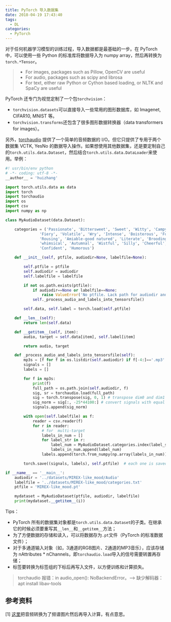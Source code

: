 ```yaml
---
title: PyTorch 导入数据集
date: 2018-04-19 17:43:40
tags:
  - DL
categories:
  - PyTorch
---
```


对于任何机器学习模型的训练过程，导入数据都是最基础的一步。在 PyTorch 中，可以使用一些 Python 的标准库将数据导入为 numpy array，然后再转换为 `torch.*Tensor`。

> * For images, packages such as Pillow, OpenCV are useful
> * For audio, packages such as scipy and librosa
> * For text, either raw Python or Cython based loading, or NLTK and SpaCy are useful

<!--More-->

PyTorch 还专门为视觉定制了一个包`torchvision`：

* `torchvision.datasets`可以直接导入一些常用的图形数据库，如 Imagenet, CIFAR10, MNIST 等。
* `torchvision.transforms`还包含了很多图形数据转换器（data transformers for images）。

另外，[torchaudio](http://pytorch.org/audio/index.html?highlight=torchaudio#module-torchaudio) 提供了一个简单的音频数据的 I/O。但它只提供了专用于两个数据集 VCTK, YesNo 的数据导入操作。如果想使用其他数据集，还是要定制自己的`torch.utils.data.Dataset`，然后结合`torch.utils.data.DataLoader`来使用。举例：

```python
#! usr/bin/env python
# -*- coding: utf-8 -*-
__author__ = 'huizhang'

import torch.utils.data as data
import torch
import torchaudio
import os
import csv
import numpy as np

class MyAudioDataset(data.Dataset):

    categories = ('Passionate', 'Bittersweet', 'Sweet', 'Witty', 'Campy',
               'Fiery', 'Volatile', 'Wry', 'Intense', 'Boisterous', 'Fun', 'Rollicking',
               'Rousing', 'Amiable-good natured', 'Literate', 'Brooding', 'Visceral', 'Tense - Anxious',
               'whimsical', 'Autumnal', 'Wistful', 'Silly', 'Cheerful', 'Poignant', 'Rowdy', 'Agressive',
               'Confident', 'Humorous')

    def __init__(self, ptfile, audiodir=None, labelfile=None):

        self.ptfile = ptfile
        self.audiodir = audiodir
        self.labelfile = labelfile

        if not os.path.exists(ptfile):
            if audiodir==None or labelfile==None:
                raise ValueError('No ptfile. Lack path for audiodir and labelfile')
            self._process_audio_and_labels_into_tensorsfile()

        self.data, self.label = torch.load(self.ptfile)

    def __len__(self):
        return len(self.data)

    def __getitem__(self, item):
        audio, target = self.data[item], self.label[item]

        return audio, target

    def _process_audio_and_labels_into_tensorsfile(self):
        mp3s = [f for f in os.listdir(self.audiodir) if f[-4:]=='.mp3' ]
        signals = []
        labels = []

        for f in mp3s:
            print(f)
            full_path = os.path.join(self.audiodir, f)
            sig, sr = torchaudio.load(full_path)
            sig = torch.transpose(sig, 0, 1) # transpose dim0 and dim1 to put channel in different columns
            sig_norm = sig[:, -25*44100:] # convert signals with equal length (25s * 44.1khz)
            signals.append(sig_norm)

        with open(self.labelfile) as f:
            reader = csv.reader(f)
            for r in reader:
                # for  multi-target
                labels_in_num = []
                for label_str in r:
                    label_num = MyAudioDataset.categories.index(label_str) # convert label string into index of categories tuple
                    labels_in_num.append(label_num)
                labels.append(torch.from_numpy(np.array(labels_in_num))) # saved as torch

        torch.save((signals, labels), self.ptfile)  # each one is saved as a list of tensors with the same size

if __name__ == '__main__':
    audiodir = '../datasets/MIREX-like_mood/Audio'
    labelfile = '../datasets/MIREX-like_mood/categories.txt'
    ptfile = 'MIREX-like_mood.pt'

    mydataset = MyAudioDataset(ptfile, audiodir, labelfile)
    print(mydataset.__getitem__(i))
```

Tips：

* PyTorch 所有的数据集对象都是`torch.utils.data.Dataset`的子类。在继承它的时候必须要重写其`__len__`和`__getitem__`方法；
* 为了方便数据的存储和读入，可以将数据存为`.pt`文件（PyTorch 的标准数据文件）；
* 对于多通道输入对象（如，3通道的RGB图片、2通道的MP3音乐），应该存储为 nAttributes * nChannels，即`torchaudio.load`导入的信号需要转置再存储；
* 标签要转换为标签组的下标后再写入文件，以方便训练和计算损失。

> torchaudio 报错：in audio_open(): NoBackendError。--> 缺少解码器：apt install libav-tools

## 参考资料
[1] [这里](https://www.kaggle.com/solomonk/pytorch-speech-recognition-challenge-wip)把音频转换为了频谱图片然后再导入计算，有点意思。

